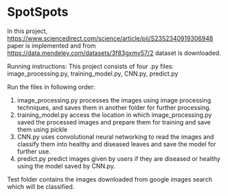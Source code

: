 # SpotSpots

In this project, https://www.sciencedirect.com/science/article/pii/S2352340919306948 paper is implemented and from https://data.mendeley.com/datasets/3f83gxmv57/2 dataset is downloaded.

Running instructions:
This project consists of four .py files: image_processing.py, training_model.py, CNN.py, predict.py

Run the files in following order:
1. image_processing.py processes the images using image processing techniques, and saves them in another folder for further processing.
2. training_model.py access the location in which image_processing.py saved the processed images and prepare them for training and save them using pickle
3. CNN.py uses convolutional neural networking to read the images and classify them into healthy and diseased leaves and save the model for further use.
4. predict.py predict images given by users if they are diseased or healthy using the model saved by CNN.py.

Test folder contains the images downloaded from google images search which will be classified.
